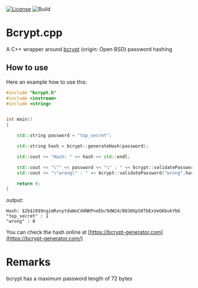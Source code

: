 [![License](https://img.shields.io/badge/License-BSD%204--Clause-blue.svg)](https://opensource.org/licenses/BSD-4-Clause) 
![Build](https://github.com/hilch/Bcrypt.cpp/workflows/libbcrypt/badge.svg)

# Bcrypt.cpp
A C++ wrapper around [bcrypt](https://en.wikipedia.org/wiki/Bcrypt) (origin: Open BSD) password hashing

## How to use

Here an example how to use this:

```cpp
#include "bcrypt.h"
#include <iostream>
#include <string>


int main()
{

    std::string password = "top_secret";

    std::string hash = bcrypt::generateHash(password);

    std::cout << "Hash: " << hash << std::endl;

    std::cout << "\"" << password << "\" : " << bcrypt::validatePassword(password,hash) << std::endl;
    std::cout << "\"wrong\" : " << bcrypt::validatePassword("wrong",hash) << std::endl;

    return 0;
}

```

output:

```
Hash: $2b$10$9ngimRxnytdaWoCd4NKPneEb/9dW24/B830XpS8TbExVeGKbukYbG
"top_secret" : 1
"wrong" : 0
```

You can check the hash online at [https://bcrypt-generator.com](https://bcrypt-generator.com/)

# Remarks

bcrypt has a maximum password length of 72 bytes

